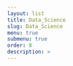 ```yaml
---
layout: list
title: Data_Science
slug: Data_Science
menu: true
submenu: true
order: 8
description: >
---
```


